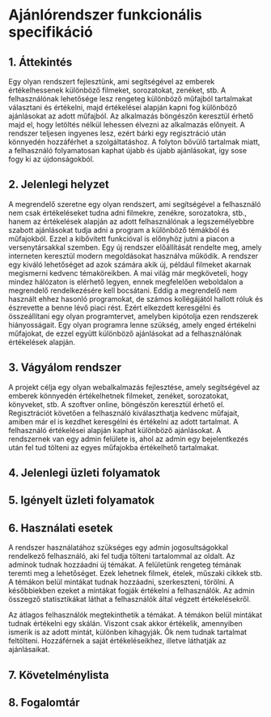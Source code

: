 # Ajánlórendszer funkcionális specifikáció

## 1. Áttekintés

Egy olyan rendszert fejlesztünk, ami segítségével az emberek értékelhessenek különböző filmeket, sorozatokat, zenéket, stb. A felhasználónak lehetősége lesz rengeteg különböző műfajból tartalmakat választani és értékelni, majd értékelései alapján kapni fog különböző ajánlásokat az adott műfajból. Az alkalmazás böngészőn keresztül érhető majd el, hogy letöltés nélkül lehessen élvezni az alkalmazás előnyeit. A rendszer teljesen ingyenes lesz, ezért bárki egy regisztráció után könnyedén hozzáférhet a szolgáltatáshoz. A folyton bővülő tartalmak miatt, a felhasználó folyamatosan kaphat újabb és újabb ajánlásokat, így sose fogy ki az újdonságokból.

## 2. Jelenlegi helyzet

A megrendelő szeretne egy olyan rendszert, ami segítségével a felhasználó nem csak értékeléseket tudna adni filmekre, zenékre, sorozatokra, stb., hanem az értékelések alapján az adott felhasználónak a legszemélyebbre szabott ajánlásokat tudja adni a program a különböző témákból és műfajokból. Ezzel a kibővített funkcióval is előnyhöz jutni a piacon a versenytársakkal szemben. Egy új rendszer előállítását rendelte meg, amely interneten keresztül modern megoldásokat használva működik. A rendszer egy kiváló lehetőséget ad azok számára akik új, például filmeket akarnak megismerni kedvenc témaköreikben. A mai világ már megköveteli, hogy mindez hálózaton is elérhető legyen, ennek megfelelően weboldalon a megrendelő rendelkezésére kell bocsátani. Eddig a megrendelő nem használt ehhez hasonló programokat, de számos kollégájától hallott róluk és észrevette a benne lévő piaci rést. Ezért elkezdett keresgélni és összeállítani egy olyan programtervet, amelyben kipótolja ezen rendszerek hiányosságait. Egy olyan programra lenne szükség, amely enged értékelni műfajokat, de ezzel együtt különböző ajánlásokat ad a felhasználónak értékelések alapján.

## 3. Vágyálom rendszer

A projekt célja egy olyan webalkalmazás fejlesztése, amely segítségével az emberek könnyedén értékelhetnek filmeket, zenéket, sorozatokat, könyveket, stb. A szoftver online, böngészőn keresztül érhető el. Regisztrációt követően a felhasználó kiválaszthatja kedvenc műfajait, amiben már el is kezdhet keresgélni és értékelni az adott tartalmat. A felhasználó értékelései alapján kaphat különböző ajánlásokat. A rendszernek van egy admin felülete is, ahol az admin egy bejelentkezés után fel tud tölteni az egyes műfajokba értékelhető tartalmakat.

## 4. Jelenlegi üzleti folyamatok


## 5. Igényelt üzleti folyamatok


## 6. Használati esetek

A rendszer használatához szükséges egy admin jogosultságokkal rendelkező felhasználó, aki fel tudja tölteni tartalommal az oldalt. Az adminok tudnak hozzáadni új témákat. A felületünk rengeteg témának teremti meg a lehetőséget. Ezek lehetnek filmek, ételek, műszaki cikkek stb. A témákon belül mintákat tudnak hozzáadni, szerkeszteni, törölni. A későbbiekben ezeket a mintákat fogják értékelni a felhasználók. Az admin összegző statisztikákat láthat a felhasználók által végzett értékelésekről.

Az átlagos felhasználók megtekinthetik a témákat. A témákon belül mintákat tudnak értékelni egy skálán. Viszont csak akkor értékelik, amennyiben ismerik is az adott mintát, különben kihagyják. Ők nem tudnak tartalmat feltölteni. Hozzáférnek a saját értékeléseikhez, illetve láthatják az ajánlásaikat.

## 7. Követelménylista


## 8. Fogalomtár


